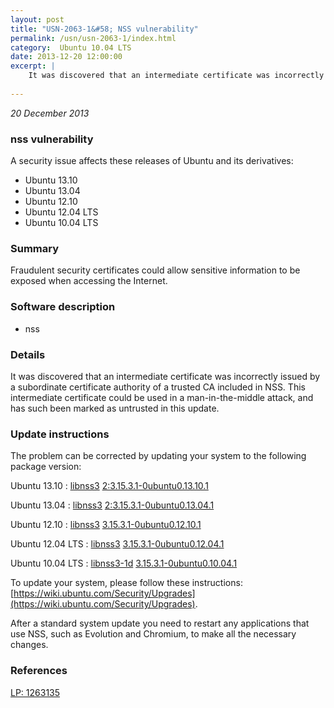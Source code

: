 ```yaml
---
layout: post
title: "USN-2063-1&#58; NSS vulnerability"
permalink: /usn/usn-2063-1/index.html
category:  Ubuntu 10.04 LTS
date: 2013-12-20 12:00:00
excerpt: |
    It was discovered that an intermediate certificate was incorrectly issued by a subordinate certificate authority of a trusted CA included in NSS. This intermediate certificate could be used in a man-in-the-middle attack, and has such been marked as untrusted in this update. 
    
--- 
```

 
 

*20 December 2013*

### nss vulnerability

A security issue affects these releases of Ubuntu and its derivatives:

* Ubuntu 13.10
* Ubuntu 13.04
* Ubuntu 12.10
* Ubuntu 12.04 LTS
* Ubuntu 10.04 LTS

### Summary

Fraudulent security certificates could allow sensitive information to be exposed when accessing the Internet.

### Software description

* nss 

### Details

It was discovered that an intermediate certificate was incorrectly issued by a subordinate certificate authority of a trusted CA included in NSS. This intermediate certificate could be used in a man-in-the-middle attack, and has such been marked as untrusted in this update. 

### Update instructions

The problem can be corrected by updating your system to the following package version:

Ubuntu 13.10
 : [libnss3](https://launchpad.net/ubuntu/+source/nss) <span> [2:3.15.3.1-0ubuntu0.13.10.1](https://launchpad.net/ubuntu/+source/nss/2:3.15.3.1-0ubuntu0.13.10.1) </span> 

Ubuntu 13.04
 : [libnss3](https://launchpad.net/ubuntu/+source/nss) <span> [2:3.15.3.1-0ubuntu0.13.04.1](https://launchpad.net/ubuntu/+source/nss/2:3.15.3.1-0ubuntu0.13.04.1) </span> 

Ubuntu 12.10
 : [libnss3](https://launchpad.net/ubuntu/+source/nss) <span> [3.15.3.1-0ubuntu0.12.10.1](https://launchpad.net/ubuntu/+source/nss/3.15.3.1-0ubuntu0.12.10.1) </span> 

Ubuntu 12.04 LTS
 : [libnss3](https://launchpad.net/ubuntu/+source/nss) <span> [3.15.3.1-0ubuntu0.12.04.1](https://launchpad.net/ubuntu/+source/nss/3.15.3.1-0ubuntu0.12.04.1) </span> 

Ubuntu 10.04 LTS
 : [libnss3-1d](https://launchpad.net/ubuntu/+source/nss) <span> [3.15.3.1-0ubuntu0.10.04.1](https://launchpad.net/ubuntu/+source/nss/3.15.3.1-0ubuntu0.10.04.1) </span> 

To update your system, please follow these instructions: [https://wiki.ubuntu.com/Security/Upgrades](https://wiki.ubuntu.com/Security/Upgrades).

After a standard system update you need to restart any applications that use NSS, such as Evolution and Chromium, to make all the necessary changes. 

### References

 
 [LP: 1263135](https://launchpad.net/bugs/1263135)
 

